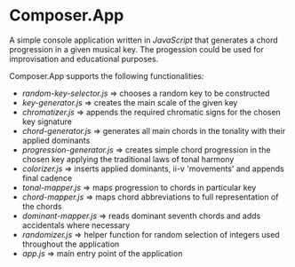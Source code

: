 # Composer.App

A simple console application written in *JavaScript* that generates a chord progression in a given musical key.
The progession could be used for improvisation and educational purposes.

Composer.App supports the following functionalities:
- *_random-key-selector.js_* => chooses a random key to be constructed
- *_key-generator.js_* => creates the main scale of the given key
- *_chromatizer.js_* => appends the required chromatic signs for the chosen key signature
- *_chord-generator.js_* => generates all main chords in the tonality with their applied dominants
- *_progression-generator.js_* => creates simple chord progression in the chosen key applying the traditional laws of tonal harmony
- *_colorizer.js_* => inserts applied dominants, ii-v 'movements' and appends final cadence
- *_tonal-mapper.js_* => maps progression to chords in particular key
- *_chord-mapper.js_* => maps chord abbreviations to full representation of the chords
- *_dominant-mapper.js_* => reads dominant seventh chords and adds accidentals where necessary
- *_randomizer.js_* => helper function for random selection of integers used throughout the application
- *_app.js_* => main entry point of the application
